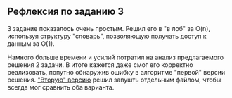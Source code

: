 ## Рефлексия по заданию 3

3 задание показалось очень простым. Решил его в "в лоб" за O(n), используя структуру "словарь",
позволяющую получать доступ к данным за O(1).

Намного больше времени и усилий потратил на анализ предлагаемого решения 2 задачи.
В итоге кажется даже смог его корректно реализовать, попутно обнаружив ошибку в алгоритме "первой" версии решения.
["Вторую" версию](https://github.com/Egorrr1613/lambdaBrain/blob/main/8_task/2/2v2.py) решил запушть отдельным файлом, 
чтобы всегда мог сравнить оба варианта.

